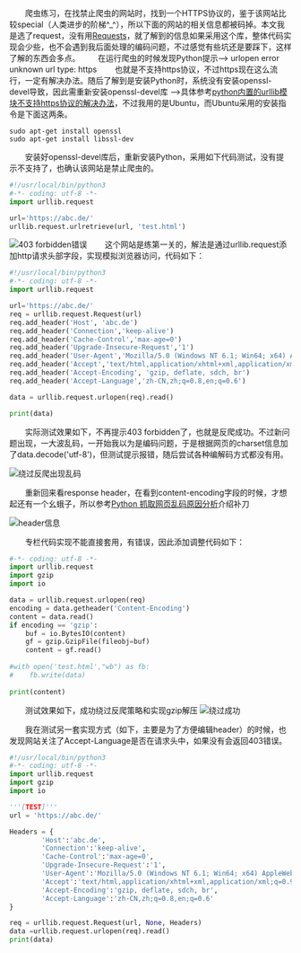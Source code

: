 　　爬虫练习，在找禁止爬虫的网站时，找到一个HTTPS协议的，鉴于该网站比较special（人类进步的阶梯^_^），所以下面的网站的相关信息都被码掉。本文我是选了request，没有用[Requests](http://docs.python-requests.org/zh_CN/latest/index.html)，就了解到的信息如果采用这个库，整体代码实现会少些，也不会遇到我后面处理的编码问题，不过感觉有些坑还是要踩下，这样了解的东西会多点。
　　在运行爬虫的时候发现Python提示--> urlopen error unknown url type: https
　　也就是不支持https协议，不过https现在这么流行，一定有解决办法。随后了解到是安装Python时，系统没有安装openssl-devel导致，因此需重新安装openssl-devel库 -->具体参考[python内置的urllib模块不支持https协议的解决办法](http://blog.csdn.net/zyz511919766/article/details/25049365)，不过我用的是Ubuntu，而Ubuntu采用的安装指令是下面这两条。
``` shell
sudo apt-get install openssl
sudo apt-get install libssl-dev
```
　　安装好openssl-devel库后，重新安装Python，采用如下代码测试，没有提示不支持了，也确认该网站是禁止爬虫的。　

```　python
#!/usr/local/bin/python3
#-*- coding: utf-8 -*-
import urllib.request

url='https://abc.de/'
urllib.request.urlretrieve(url, 'test.html')
```

![403 forbidden错误](http://img.blog.csdn.net/20170730204724978?watermark/2/text/aHR0cDovL2Jsb2cuY3Nkbi5uZXQvRG9uYWxkX1podWFuZw==/font/5a6L5L2T/fontsize/400/fill/I0JBQkFCMA==/dissolve/70/gravity/SouthEast)
　　这个网站是练第一关的，解法是通过urllib.request添加http请求头部字段，实现模拟浏览器访问，代码如下：
``` python
#!/usr/local/bin/python3
#-*- coding: utf-8 -*-
import urllib.request

url='https://abc.de/'
req = urllib.request.Request(url)
req.add_header('Host', 'abc.de')
req.add_header('Connection','keep-alive')
req.add_header('Cache-Control','max-age=0')
req.add_header('Upgrade-Insecure-Request','1')
req.add_header('User-Agent','Mozilla/5.0 (Windows NT 6.1; Win64; x64) AppleWebKit/537.36 (KHTML, like Gecko) Chrome/58.0.3029.110 Safari/537.36')
req.add_header('Accept','text/html,application/xhtml+xml,application/xml;q=0.9,image/webp,*/*;q=0.8')
req.add_header('Accept-Encoding', 'gzip, deflate, sdch, br')
req.add_header('Accept-Language','zh-CN,zh;q=0.8,en;q=0.6')

data = urllib.request.urlopen(req).read()

print(data)
```
　　实际测试效果如下，不再提示403 forbidden了，也就是反爬成功。不过新问题出现，一大波乱码，一开始我以为是编码问题，于是根据网页的charset信息加了data.decode('utf-8')，但测试提示报错，随后尝试各种编解码方式都没有用。

![绕过反爬出现乱码](http://img.blog.csdn.net/20170730204926159?watermark/2/text/aHR0cDovL2Jsb2cuY3Nkbi5uZXQvRG9uYWxkX1podWFuZw==/font/5a6L5L2T/fontsize/400/fill/I0JBQkFCMA==/dissolve/70/gravity/SouthEast)

　　重新回来看response header，在看到content-encoding字段的时候，才想起还有一个幺蛾子，所以参考[Python 抓取网页乱码原因分析](https://zhuanlan.zhihu.com/p/21057822)介绍补刀

![header信息](http://img.blog.csdn.net/20170730205159064?watermark/2/text/aHR0cDovL2Jsb2cuY3Nkbi5uZXQvRG9uYWxkX1podWFuZw==/font/5a6L5L2T/fontsize/400/fill/I0JBQkFCMA==/dissolve/70/gravity/SouthEast)

　　专栏代码实现不能直接套用，有错误，因此添加调整代码如下：

``` python
#-*- coding: utf-8 -*-
import urllib.request
import gzip
import io 

data = urllib.request.urlopen(req)
encoding = data.getheader('Content-Encoding')
content = data.read()
if encoding == 'gzip':
    buf = io.BytesIO(content)
    gf = gzip.GzipFile(fileobj=buf)
    content = gf.read()
    
#with open('test.html',"wb") as fb:
#    fb.write(data)
    
print(content)
```

　　测试效果如下，成功绕过反爬策略和实现gzip解压
![绕过成功](http://img.blog.csdn.net/20170730205313413?watermark/2/text/aHR0cDovL2Jsb2cuY3Nkbi5uZXQvRG9uYWxkX1podWFuZw==/font/5a6L5L2T/fontsize/400/fill/I0JBQkFCMA==/dissolve/70/gravity/SouthEast)

　　我在测试另一套实现方式（如下，主要是为了方便编辑header）的时候，也发现网站关注了Accept-Language是否在请求头中，如果没有会返回403错误。
``` python
#!/usr/local/bin/python3
#-*- coding: utf-8 -*-
import urllib.request
import gzip
import io 

'''[TEST]'''
url = 'https://abc.de/'

Headers = {
        'Host':'abc.de',
        'Connection':'keep-alive',
        'Cache-Control':'max-age=0',
        'Upgrade-Insecure-Request':'1',
        'User-Agent':'Mozilla/5.0 (Windows NT 6.1; Win64; x64) AppleWebKit/537.36 (KHTML, like Gecko) Chrome/58.0.3029.110 Safari/537.36',
        'Accept':'text/html,application/xhtml+xml,application/xml;q=0.9,image/webp,*/*;q=0.8',
        'Accept-Encoding':'gzip, deflate, sdch, br',
        'Accept-Language':'zh-CN,zh;q=0.8,en;q=0.6'
}

req = urllib.request.Request(url, None, Headers)
data =urllib.request.urlopen(req).read()
print(data)
```
